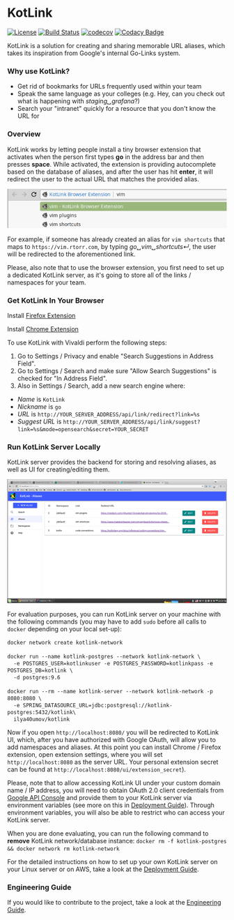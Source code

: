 # KotLink
[![License](https://img.shields.io/badge/License-Apache%202.0-blue.svg)](https://opensource.org/licenses/Apache-2.0)
[![Build Status](https://travis-ci.org/ilya40umov/KotLink.png?branch=master)](https://travis-ci.org/ilya40umov/KotLink)
[![codecov](https://codecov.io/gh/ilya40umov/KotLink/branch/master/graph/badge.svg)](https://codecov.io/gh/ilya40umov/KotLink)
[![Codacy Badge](https://api.codacy.com/project/badge/Grade/1a55315857b44bb78aab3a87da4f61ec)](https://www.codacy.com/app/ilya40umov/KotLink?utm_source=github.com&amp;utm_medium=referral&amp;utm_content=ilya40umov/KotLink&amp;utm_campaign=Badge_Grade)

KotLink is a solution for creating and sharing memorable URL aliases, 
which takes its inspiration from Google's internal Go-Links system.

### Why use KotLink?

* Get rid of bookmarks for URLs frequently used within your team
* Speak the same language as your colleges (e.g. Hey, can you check out what is happening with *staging&blank;grafana*?)
* Search your "intranet" quickly for a resource that you don't know the URL for

### Overview

KotLink works by letting people install a tiny browser extension 
that activates when the person first types **go** in the address bar and then presses **space**. 
While activated, the extension is providing autocomplete based on the database of aliases,
and after the user has hit **enter**, it will redirect the user to the actual URL that matches the provided alias.

![Suggestions In Address Bar](https://raw.githubusercontent.com/ilya40umov/KotLink/master/images/suggest.png)

For example, if someone has already created an alias for `vim shortcuts` 
that maps to `https://vim.rtorr.com`,
by typing *go&blank;vim&blank;shortcuts↵*, the user will be redirected to the aforementioned link.

Please, also note that to use the browser extension, you first need to set up a dedicated KotLink server,
as it's going to store all of the links / namespaces for your team.

### Get KotLink In Your Browser

Install [Firefox Extension](https://addons.mozilla.org/en-US/firefox/addon/kotlink-browser-extension)

Install [Chrome Extension](https://chrome.google.com/webstore/detail/kotlink-browser-extension/cdkflkfieefihicjaidafmggjdnkakod)

To use KotLink with Vivaldi perform the following steps:
1. Go to Settings / Privacy and enable "Search Suggestions in Address Field".
1. Go to Settings / Search and make sure "Allow Search Suggestions" is checked for "In Address Field".
1. Also in Settings / Search, add a new search engine where:
  - *Name* is `KotLink` 
  - *Nickname* is `go`
  - *URL* is `http://YOUR_SERVER_ADDRESS/api/link/redirect?link=%s`
  - *Suggest URL* is `http://YOUR_SERVER_ADDRESS/api/link/suggest?link=%s&mode=opensearch&secret=YOUR_SECRET`

### Run KotLink Server Locally

KotLink server provides the backend for storing and resolving aliases, 
as well as UI for creating/editing them.

![List Aliases in UI](https://raw.githubusercontent.com/ilya40umov/KotLink/master/images/list-aliases.png)

For evaluation purposes, you can run KotLink server on your machine with the following commands 
(you may have to add `sudo` before all calls to `docker` depending on your local set-up): 
```
docker network create kotlink-network

docker run --name kotlink-postgres --network kotlink-network \
  -e POSTGRES_USER=kotlinkuser -e POSTGRES_PASSWORD=kotlinkpass -e POSTGRES_DB=kotlink \
  -d postgres:9.6

docker run --rm --name kotlink-server --network kotlink-network -p 8080:8080 \
  -e SPRING_DATASOURCE_URL=jdbc:postgresql://kotlink-postgres:5432/kotlink\
  ilya40umov/kotlink
```

Now if you open `http://localhost:8080/` you will be redirected to KotLink UI, 
which, after you have authorized with Google OAuth, will allow you to add namespaces and aliases.
At this point you can install Chrome / Firefox extension, open extension settings, 
where you will set `http://localhost:8080` as the server URL. 
Your personal extension secret can be found at `http://localhost:8080/ui/extension_secret`).

Please, note that to allow accessing KotLink UI under your custom domain name / IP address,
you will need to obtain OAuth 2.0 client credentials from [Google API Console](https://console.developers.google.com)
and provide them to your KotLink server via environment variables 
(see more on this in [Deployment Guide](deployment-guide.md)). 
Through environment variables, you will also be able to restrict who can access your KotLink server.

When you are done evaluating, you can run the following command to **remove** KotLink network/database instance:
`docker rm -f kotlink-postgres && docker network rm kotlink-network`

For the detailed instructions on how to set up your own KotLink server on your Linux server or on AWS, 
take a look at the [Deployment Guide](deployment-guide.md).

### Engineering Guide
If you would like to contribute to the project, take a look at the [Engineering Guide](engineering-guide.md).